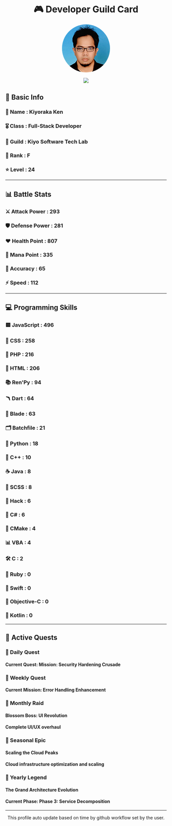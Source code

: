 <div align="center">

# 🎮 Developer Guild Card

<!-- Replace with your profile image -->
<img src="./assets/profile.png" width="150" height="150" style="border-radius: 50%"/>

![](https://komarev.com/ghpvc/?username=Kiyoraka&style=flat)
</div>

##  📌 Basic Info
### 👤 Name : Kiyoraka Ken
### 🎖️ Class : Full-Stack Developer
### 🎪 Guild : Kiyo Software Tech Lab 
### 🔰 Rank : F 
### ⭐ Level : 24

---
## 📊 Battle Stats

### ⚔️ Attack Power  : 293 
### 🛡️ Defense Power : 281 
### ❤️ Health Point  : 807 
### 🔮 Mana Point    : 335 
### 🎯 Accuracy      : 65 
### ⚡ Speed         : 112

---
## 💻 Programming Skills

### 🟨 JavaScript : 496
### 💅 CSS : 258
### 🐘 PHP : 216
### 📄 HTML : 206
### 📚 Ren'Py : 94
### 🪃 Dart : 64
### 🧷 Blade : 63
### 🗂️ Batchfile : 21
### 🐍 Python : 18
### 🧠 C++ : 10
### ☕ Java : 8
### 👗 SCSS : 8
### 🧬 Hack : 6
### 🎻 C# : 6
### 🧱 CMake : 4
### 📊 VBA : 4
### 🛠️ C : 2
### 🔻 Ruby : 0
### 🦅 Swift : 0
### 🍎 Objective-C : 0
### 🎯 Kotlin : 0

---
## 📜 Active Quests

### 🌅 Daily Quest

#### Current Quest: Mission: Security Hardening Crusade

### 📅 Weekly Quest
#### Current Mission: Error Handling Enhancement

### 🌙 Monthly Raid
#### Blossom Boss: UI Revolution
#### Complete UI/UX overhaul

### 🌠 Seasonal Epic
#### Scaling the Cloud Peaks
#### Cloud infrastructure optimization and scaling

### 👑 Yearly Legend
#### The Grand Architecture Evolution
#### Current Phase: Phase 3: Service Decomposition

---
<div align="center">
  This profile auto update based on time by github workflow set by the user.
</div>